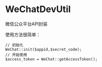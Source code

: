 # WeChatDevUtil
微信公众平台API封装

使用方法很简单：
```
// 初始化
WeChat::init($appid,$secret_code);
// 开始使用
$access_token = WeChat::getAccessToken();
```
